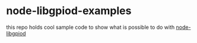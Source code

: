 # node-libgpiod-examples

this repo holds cool sample code to show what is possible to do with
[node-libgpiod](https://github.com/sombriks/node-libgpiod)
